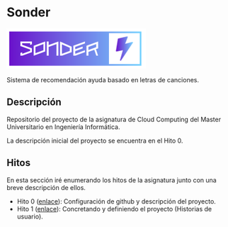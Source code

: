 # Sonder

![logo](Hitos/Hito0/imagenes/logo.png)

Sistema de recomendación  ayuda basado en letras de canciones.

## Descripción

Repositorio del proyecto de la asignatura de Cloud Computing del Master Universitario en Ingeniería Informática.

La descripción inicial del proyecto se encuentra en el Hito 0.


## Hitos

En esta sección iré enumerando los hitos de la asignatura junto con una breve descripción de ellos.

 - Hito 0 ([enlace](Hitos/Hito0)): Configuración de github y descripción del proyecto.
 - Hito 1 ([enlace](Hitos/Hito1)): Concretando y definiendo el proyecto (Historias de usuario).
 
